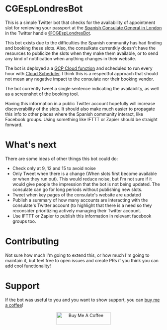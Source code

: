 # CGEspLondresBot

This is a simple Twitter bot that checks for the availability of appointment slot for reniewing your passport at the [Spanish Consulate General in London](https://twitter.com/cgesplondres) in the Twitter handle [@CGEspLondresBot](https://mobile.twitter.com/CGEspLondresBot).

This bot exists due to the difficulties the Spanish community has had finding and booking these slots. Also, the consulkate currentkly doesn't have the resources to publicize the slots when they make them available, or to send any kind of notification when anything changes in their website.

The bot is deployed a a [GCP Cloud function](https://cloud.google.com/functions) and scheduled to run every hour with [Cloud Scheduler](https://cloud.google.com/scheduler). I think this is a respectful approach that should not mean any negative impact to the consulate nor their booking vendor.

The bot currently tweet a single sentence indicating the availability, as well as a screenshot of the booking tool.

Having this information in a public Twitter account hopefully will increase discoverability of the slots. It should also make much easier to propagate this info to other places where the Spanish community interact, like Facebook groups. Using something like IFTTT or Zapier should be straight forward.

# What's next
There are some ideas of other things this bot could do:
  *  Check only at 9, 12 and 15 to avoid noise
  *  Only Tweet when there is a change (When slots first become available or when they run out). This would reduce noise, but I'm not sure if it would give people the impression that the bot is not being updated. The consulate can go for long periods without publishing new slots.
  *  Tweet when key pages of the consulate's website are updated
  *  Publish a summary of how many accounts are interacting with the consulate's Twitter account (to highlight that there is a need so they reconsider prioritizing actively managing their Twitter account.
  *  Use IFTTT or Zapier to publish this information in relevant facebook groups too.

# Contributing
Not sure how much I'm going to extend this, or how much I'm going to maintain it, but feel free to open issues and create PRs if you think you can add cool functionality!

# Support
If the bot was useful to you and you want to show support, you can [buy me a coffee](https://www.buymeacoffee.com/mcmd)!
<p align="center"><a href="https://www.buymeacoffee.com/mcmd" target="_blank"><img src="https://cdn.buymeacoffee.com/buttons/default-orange.png" alt="Buy Me A Coffee" height="41" width="174"></a></p>

